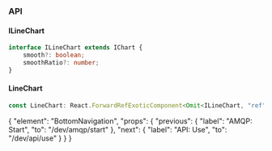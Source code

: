 

### API

#### ILineChart

```ts
interface ILineChart extends IChart {
    smooth?: boolean;
    smoothRatio?: number;
}
```

#### LineChart

```ts
const LineChart: React.ForwardRefExoticComponent<Omit<ILineChart, "ref"> & React.RefAttributes<unknown>>;
```


{
  "element": "BottomNavigation",
  "props": {
    "previous": {
      "label": "AMQP: Start",
      "to": "/dev/amqp/start"
    },
    "next": {
      "label": "API: Use",
      "to": "/dev/api/use"
    }
  }
}
